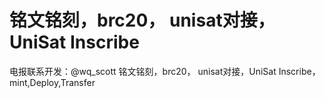 # 铭文铭刻，brc20， unisat对接，UniSat Inscribe
电报联系开发：@wq_scott
铭文铭刻，brc20， unisat对接，UniSat Inscribe，mint,Deploy,Transfer
